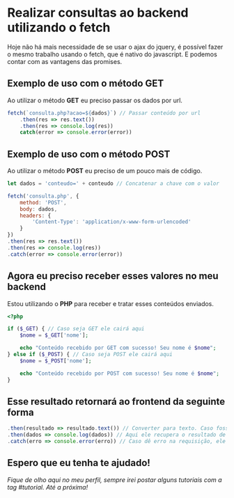 # Realizar consultas ao backend utilizando o fetch
Hoje não há mais necessidade de se usar o ajax do jquery, é possível fazer o mesmo trabalho usando o fetch, que é nativo do javascript. E podemos contar com as vantagens das promises.

## Exemplo de uso com o método GET
Ao utilizar o método **GET** eu preciso passar os dados por url.
```javascript
fetch(`consulta.php?acao=${dados}`) // Passar conteúdo por url
    .then(res => res.text())
    .then(res => console.log(res))
    catch(error => console.error(error))
``` 

## Exemplo de uso com o método POST
Ao utilizar o método **POST** eu preciso de um pouco mais de código.
```javascript
let dados = 'conteudo=' + conteudo // Concatenar a chave com o valor

fetch('consulta.php', {
    method: 'POST',
    body: dados,
    headers: {
        'Content-Type': 'application/x-www-form-urlencoded'
    }
})
.then(res => res.text())
.then(res => console.log(res))
.catch(error => console.error(error))
``` 

## Agora eu preciso receber esses valores no meu backend
Estou utilizando o **PHP** para receber e tratar esses conteúdos enviados.
```php 
<?php

if ($_GET) { // Caso seja GET ele cairá aqui
    $nome = $_GET['nome'];

    echo "Conteúdo recebido por GET com sucesso! Seu nome é $nome";
} else if ($_POST) { // Caso seja POST ele cairá aqui
    $nome = $_POST['nome'];

    echo "Conteúdo recebido por POST com sucesso! Seu nome é $nome";
}
```

## Esse resultado retornará ao frontend da seguinte forma
```javascript
.then(resultado => resultado.text()) // Converter para texto. Caso fosse um JSON, usariamos resultado.json()
.then(dados => console.log(dados)) // Aqui ele recupera o resultado de cima, agora eu posso usar esses dados da maneira que eu quiser.
.catch(erro => console.error(erro)) // Caso dê erro na requisição, ele cairá aqui, e você saberá, legal né?
``` 

## Espero que eu tenha te ajudado!
*Fique de olho aqui no meu perfil, sempre irei postar alguns tutoriais com a tag #tutorial. Até a próxima!*

